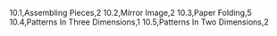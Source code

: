 10.1,Assembling Pieces,2
10.2,Mirror Image,2
10.3,Paper Folding,5
10.4,Patterns In Three Dimensions,1
10.5,Patterns In Two Dimensions,2